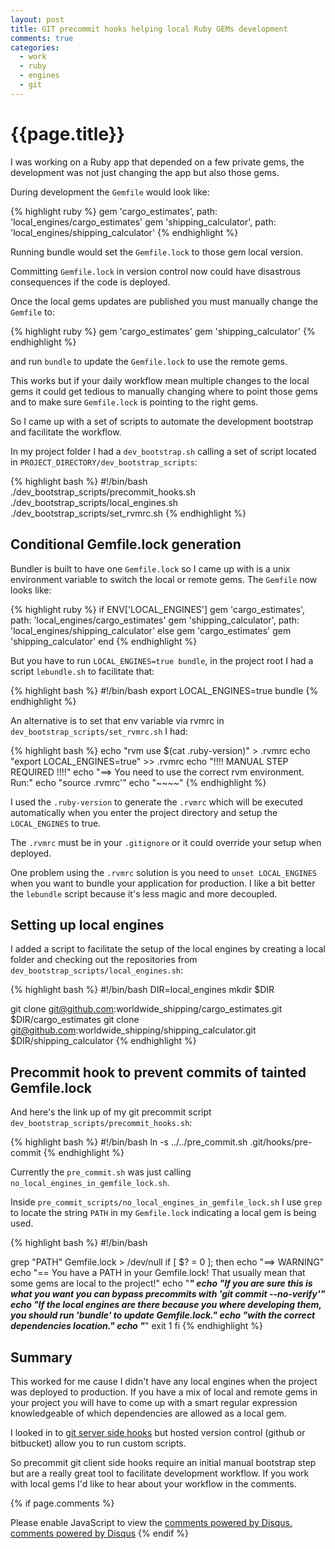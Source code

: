 ```yaml
---
layout: post
title: GIT precommit hooks helping local Ruby GEMs development
comments: true
categories:
  - work
  - ruby
  - engines
  - git
---
```


# {{page.title}}

I was working on a Ruby app that depended on a few private gems, the development was not just changing the app but also those gems.

During development the `Gemfile` would look like:

{% highlight ruby %}
gem 'cargo_estimates', path: 'local_engines/cargo_estimates'
gem 'shipping_calculator', path: 'local_engines/shipping_calculator'
{% endhighlight %}

Running bundle would set the `Gemfile.lock` to those gem local version.

Committing `Gemfile.lock` in version control now could have disastrous consequences if the code is deployed.

Once the local gems updates are published you must manually change the `Gemfile` to:

{% highlight ruby %}
gem 'cargo_estimates'
gem 'shipping_calculator'
{% endhighlight %}

and run `bundle` to update the `Gemfile.lock` to use the remote gems.

This works but if your daily workflow mean multiple changes to the local gems it could get tedious to manually changing where to point those gems and to make sure `Gemfile.lock` is pointing to the right gems.


So I came up with a set of scripts to automate the development bootstrap and facilitate the workflow.

In my project folder I had a `dev_bootstrap.sh` calling a set of script located in `PROJECT_DIRECTORY/dev_bootstrap_scripts`:

{% highlight bash %}
#!/bin/bash
./dev_bootstrap_scripts/precommit_hooks.sh
./dev_bootstrap_scripts/local_engines.sh
./dev_bootstrap_scripts/set_rvmrc.sh
{% endhighlight %}

## Conditional Gemfile.lock generation

Bundler is built to have one `Gemfile.lock` so I came up with is a unix environment variable to switch the local or remote gems. The `Gemfile` now looks like:

{% highlight ruby %}
if ENV['LOCAL_ENGINES']
  gem 'cargo_estimates', path: 'local_engines/cargo_estimates'
  gem 'shipping_calculator', path: 'local_engines/shipping_calculator'
else
  gem 'cargo_estimates'
  gem 'shipping_calculator'
end
{% endhighlight %}

But you have to run `LOCAL_ENGINES=true bundle`, in the project root I had a script `lebundle.sh` to facilitate that:

{% highlight bash %}
#!/bin/bash
export LOCAL_ENGINES=true
bundle
{% endhighlight %}

An alternative is to set that env variable via rvmrc in `dev_bootstrap_scripts/set_rvmrc.sh` I had:

{% highlight bash %}
echo "rvm use $(cat .ruby-version)" > .rvmrc
echo "export LOCAL_ENGINES=true" >> .rvmrc
echo "!!!! MANUAL STEP REQUIRED !!!!"
echo "==> You need to use the correct rvm environment. Run:"
echo "source .rvmrc'"
echo "~~~~"
{% endhighlight %}

I used the `.ruby-version` to generate the `.rvmrc` which will be executed automatically when you enter the project directory and setup the `LOCAL_ENGINES` to true.

The `.rvmrc` must be in your `.gitignore` or it could override your setup when deployed.

One problem using the `.rvmrc` solution is you need to `unset LOCAL_ENGINES` when you want to bundle your application for production. I like a bit better the `lebundle` script because it's less magic and more decoupled.


## Setting up local engines

I added a script to facilitate the setup of the local engines by creating a local folder and checking out the repositories from `dev_bootstrap_scripts/local_engines.sh`:

{% highlight bash %}
#!/bin/bash
DIR=local_engines
mkdir $DIR

git clone git@github.com:worldwide_shipping/cargo_estimates.git $DIR/cargo_estimates
git clone git@github.com:worldwide_shipping/shipping_calculator.git $DIR/shipping_calculator
{% endhighlight %}


## Precommit hook to prevent commits of tainted Gemfile.lock
And here's the link up of my git precommit script `dev_bootstrap_scripts/precommit_hooks.sh`:

{% highlight bash %}
#!/bin/bash
ln -s ../../pre_commit.sh .git/hooks/pre-commit
{% endhighlight %}

Currently the `pre_commit.sh` was just calling `no_local_engines_in_gemfile_lock.sh`.

Inside `pre_commit_scripts/no_local_engines_in_gemfile_lock.sh` I use `grep` to locate the string `PATH` in my `Gemfile.lock` indicating a local gem is being used. 

{% highlight bash %}
#!/bin/bash

grep "PATH" Gemfile.lock > /dev/null
if [ $? = 0 ]; then
  echo "==> WARNING"
  echo "==  You have a PATH in your Gemfile.lock! That usually mean that some gems are local to the project!"
  echo "***"
  echo "If you are sure this is what you want you can bypass precommits with 'git commit --no-verify'"
  echo "If the local engines are there because you where developing them, you should run 'bundle' to update Gemfile.lock."
  echo "with the correct dependencies location."
  echo "***"
  exit 1
fi
{% endhighlight %}

## Summary

This worked for me cause I didn't have any local engines when the project was deployed to production. If you have a mix of local and remote gems in your project you will have to come up with a smart regular expression knowledgeable of which dependencies are allowed as a local gem.

I looked in to [git server side hooks](http://git-scm.com/book/en/Customizing-Git-Git-Hooks#Server-Side-Hooks) but hosted version control (github or bitbucket) allow you to run custom scripts.

So precommit git client side hooks require an initial manual bootstrap step but are a really great tool to facilitate development workflow. If you work with local gems I'd like to hear about your workflow in the comments.


{% if page.comments %}
  <div id="disqus_thread"></div>
  <script type="text/javascript">
      /* * * CONFIGURATION VARIABLES: EDIT BEFORE PASTING INTO YOUR WEBPAGE * * */
      var disqus_shortname = 'enricoteotti'; // required: replace example with your forum shortname

      /* * * DON'T EDIT BELOW THIS LINE * * */
      (function() {
          var dsq = document.createElement('script'); dsq.type = 'text/javascript'; dsq.async = true;
          dsq.src = '//' + disqus_shortname + '.disqus.com/embed.js';
          (document.getElementsByTagName('head')[0] || document.getElementsByTagName('body')[0]).appendChild(dsq);
      })();
  </script>
  <noscript>Please enable JavaScript to view the <a href="http://disqus.com/?ref_noscript">comments powered by Disqus.</a></noscript>
  <a href="http://disqus.com" class="dsq-brlink">comments powered by <span class="logo-disqus">Disqus</span></a>
{% endif %}
